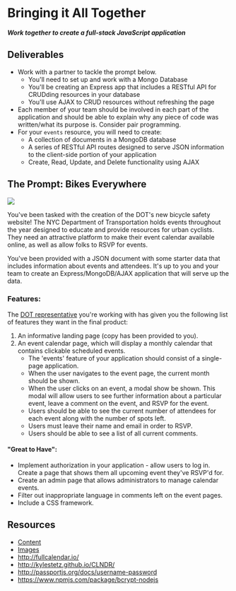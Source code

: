 # Bringing it All Together

***Work together to create a full-stack JavaScript application***

## Deliverables

- Work with a partner to tackle the prompt below.
    - You'll need to set up and work with a Mongo Database
    - You'll be creating an Express app that includes a RESTful API for CRUDding resources in your database
    - You'll use AJAX to CRUD resources without refreshing the page
- Each member of your team should be involved in each part of the application and should be able to explain why any piece of code was written/what its purpose is. Consider pair programming.
- For your `events` resource, you will need to create:
    - A collection of documents in a MongoDB database
    - A series of RESTful API routes designed to serve JSON information to the client-side portion of your application
    - Create, Read, Update, and Delete functionality using AJAX

## The Prompt: Bikes Everywhere

![](http://static.guim.co.uk/sys-images/Guardian/Pix/pictures/2013/5/29/1369837030288/Citi-Bikes-New-York-002.jpg)

You've been tasked with the creation of the DOT's new bicycle safety website! The NYC Department of Transportation holds events throughout the year designed to educate and provide resources for urban cyclists. They need an attractive platform to make their event calendar available online, as well as allow folks to RSVP for events.

You've been provided with a JSON document with some starter data that includes information about events and attendees. It's up to you and your team to create an Express/MongoDB/AJAX application that will serve up the data.

### Features:

The [DOT representative](http://11244-presscdn-0-93.pagely.netdna-cdn.com/wp-content/uploads/2012/01/Government-Employee.jpg) you're working with has given you the following list of features they want in the final product:

1. An informative landing page (copy has been provided to you).
1. An event calendar page, which will display a monthly calendar that contains clickable scheduled events. 
    - The 'events' feature of your application should consist of a single-page application.
    - When the user navigates to the event page, the current month should be shown.
    - When the user clicks on an event, a modal show be shown. This modal will allow users to see further information about a particular event, leave a comment on the event, and RSVP for the event.
    - Users should be able to see the current number of attendees for each event along with the number of spots left.
    - Users must leave their name and email in order to RSVP.
    - Users should be able to see a list of all current comments.

#### "Great to Have":

- Implement authorization in your application - allow users to log in. Create a page that shows them all upcoming event they've RSVP'd for.
- Create an admin page that allows administrators to manage calendar events.
- Filter out inappropriate language in comments left on the event pages.
- Include a CSS framework.

## Resources

- [Content](content.md)
- [Images](./img)
- http://fullcalendar.io/
- http://kylestetz.github.io/CLNDR/
- http://passportjs.org/docs/username-password
- https://www.npmjs.com/package/bcrypt-nodejs
